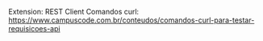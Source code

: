 Extension: REST Client
Comandos curl: https://www.campuscode.com.br/conteudos/comandos-curl-para-testar-requisicoes-api
